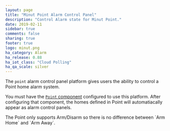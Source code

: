```yaml
---
layout: page
title: "Minut Point Alarm Control Panel"
description: "Control Alarm state for Minut Point."
date: 2019-02-11
sidebar: true
comments: false
sharing: true
footer: true
logo: minut.png
ha_category: Alarm
ha_release: 0.88
ha_iot_class: "Cloud Polling"
ha_qa_scale: silver
---
```


The `point` alarm control panel platform gives users the ability to
control a Point home alarm system.

You must have the [`Point` component](/components/point/) configured
to use this platform. After configuring that component, the homes defined
in Point will automatiacally appear as alarm control panels.

<p class="note">
The Point only supports Arm/Disarm so there is no difference between `Arm Home`
and `Arm Away`.
</p>
